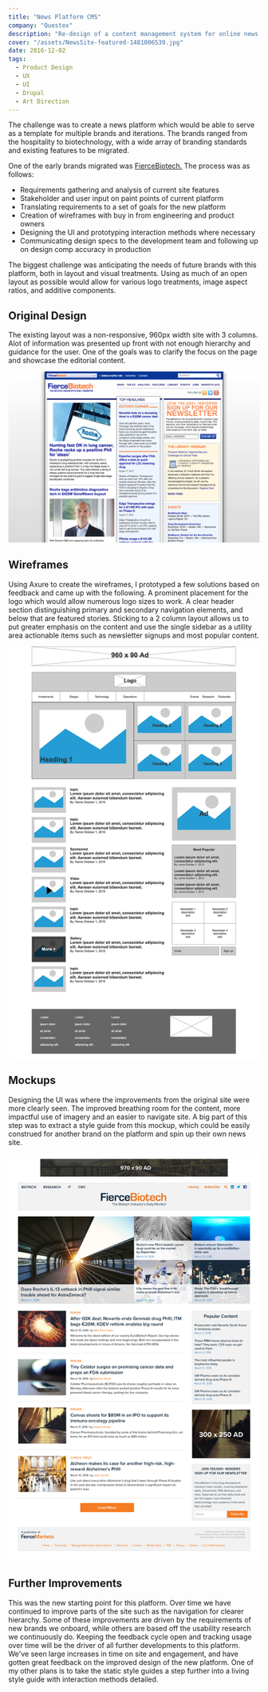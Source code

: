 ```yaml
---
title: "News Platform CMS"
company: "Questex"
description: "Re-design of a content management system for online news publications"
cover: "/assets/NewsSite-featured-1481006539.jpg"
date: 2016-12-02
tags:
  - Product Design
  - UX
  - UI
  - Drupal
  - Art Direction
---
```


The challenge was to create a news platform which would be able to serve as a template for multiple brands and iterations. The brands ranged from the hospitality to biotechnology, with a wide array of branding standards and existing features to be migrated.

One of the early brands migrated was [FierceBiotech.](http://fiercebiotech.com) The process was as follows:

- Requirements gathering and analysis of current site features
- Stakeholder and user input on paint points of current platform
- Translating requirements to a set of goals for the new platform
- Creation of wireframes with buy in from engineering and product owners
- Designing the UI and prototyping interaction methods where necessary
- Communicating design specs to the development team and following up on design comp accuracy in production

The biggest challenge was anticipating the needs of future brands with this platform, both in layout and visual treatments. Using as much of an open layout as possible would allow for various logo treatments, image aspect ratios, and additive components.

## Original Design

The existing layout was a non-responsive, 960px width site with 3 columns. Alot of information was presented up front with not enough hierarchy and guidance for the user. One of the goals was to clarify the focus on the page and showcase the editorial content.

![original layout of the news platform](./NewsSite-original.jpg)

## Wireframes

Using Axure to create the wireframes, I prototyped a few solutions based on feedback and came up with the following. A prominent placement for the logo which would allow numerous logo sizes to work. A clear header section distinguishing primary and secondary navigation elements, and below that are featured stories. Sticking to a 2 column layout allows us to put greater emphasis on the content and use the single sidebar as a utility area actionable items such as newsletter signups and most popular content.

![wireframe of news site](./NewsSite-wireframe.jpg)

## Mockups

Designing the UI was where the improvements from the original site were more clearly seen. The improved breathing room for the content, more impactful use of imagery and an easier to navigate site. A big part of this step was to extract a style guide from this mockup, which could be easily construed for another brand on the platform and spin up their own news site.

![news site mockup](./NewsSite-mockup.jpg)

## Further Improvements

This was the new starting point for this platform. Over time we have continued to improve parts of the site such as the navigation for clearer hierarchy. Some of these improvements are driven by the requirements of new brands we onboard, while others are based off the usability research we continuously do. Keeping the feedback cycle open and tracking usage over time will be the driver of all further developments to this platform. We've seen large increases in time on site and engagement, and have gotten great feedback on the improved design of the new platform. One of my other plans is to take the static style guides a step further into a living style guide with interaction methods detailed.
